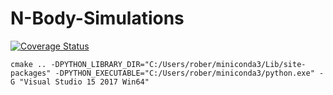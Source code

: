 # N-Body-Simulations
[![Coverage Status](https://coveralls.io/repos/robertapplin/N-Body-Simulations/badge.svg?branch=master)](https://coveralls.io/r/robertapplin/N-Body-Simulations?branch=master)
```
cmake .. -DPYTHON_LIBRARY_DIR="C:/Users/rober/miniconda3/Lib/site-packages" -DPYTHON_EXECUTABLE="C:/Users/rober/miniconda3/python.exe" -G "Visual Studio 15 2017 Win64"
```
